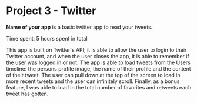 # Project 3 - Twitter

**Name of your app** is a basic twitter app to read your tweets.

Time spent: 5 hours spent in total

This app is built on Twitter's API; it is able to allow the user to login to their Twitter account, and when the user closes the app, it is able to remember if the user was logged in or not. The app is able to load tweets from the Users timeline: the persons profile image, the name of their profile and the content of their tweet. The user can pull down at the top of the screen to load in more recent tweets and the user can infinitely scroll. Finally, as a bonus feature, I was able to load in the total number of favorites and retweets each tweet has gotten.

